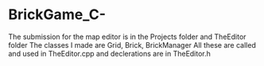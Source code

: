# BrickGame_C-

The submission for the map editor is in the Projects folder and TheEditor folder
The classes I made are Grid, Brick, BrickManager
All these are called and used in TheEditor.cpp and declerations are in TheEditor.h
